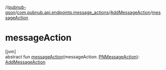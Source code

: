 //[pubnub-gson](../../../index.md)/[com.pubnub.api.endpoints.message_actions](../index.md)/[AddMessageAction](index.md)/[messageAction](message-action.md)

# messageAction

[jvm]\
abstract fun [messageAction](message-action.md)(messageAction: [PNMessageAction](../../../../pubnub-core/pubnub-core-api/pubnub-core-api/com.pubnub.api.models.consumer.message_actions/-p-n-message-action/index.md)): [AddMessageAction](index.md)
